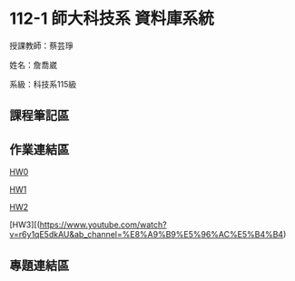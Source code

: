 # 112-1 師大科技系  資料庫系統
授課教師：蔡芸琤

姓名：詹喬崴

系級：科技系115級

## 課程筆記區
## 作業連結區
[HW0](https://www.youtube.com/watch?v=asW7ZtmcfEA)

[HW1](https://www.youtube.com/watch?v=Ys3KJLN_F8Y&ab_channel=%E8%A9%B9%E5%96%AC%E5%B4%B4)

[HW2](https://www.youtube.com/watch?v=Aj13xdYE4LU&ab_channel=%E8%A9%B9%E5%96%AC%E5%B4%B4)

[HW3][(https://www.youtube.com/watch?v=r6y1qE5dkAU&ab_channel=%E8%A9%B9%E5%96%AC%E5%B4%B4)
## 專題連結區
